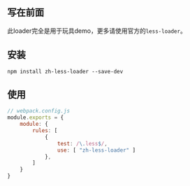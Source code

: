 

## 写在前面

此loader完全是用于玩具demo，更多请使用官方的`less-loader`。

## 安装

```shell
npm install zh-less-loader --save-dev
```

## 使用

```js
// webpack.config.js
module.exports = {
    module: {
        rules: [
            {
                test: /\.less$/,
                use: [ "zh-less-loader" ]
            },
        ]
    }
}
```

